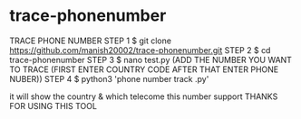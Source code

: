 # trace-phonenumber
TRACE PHONE NUMBER
STEP 1 $ git clone https://github.com/manish20002/trace-phonenumber.git
STEP 2 $ cd trace-phonenumber
STEP 3 $ nano test.py (ADD THE NUMBER YOU WANT TO TRACE (FIRST ENTER COUNTRY CODE AFTER THAT ENTER PHONE NUBER))
STEP 4 $ python3 'phone number track .py'

it will show the country & which telecome this number support
THANKS FOR USING THIS TOOL
